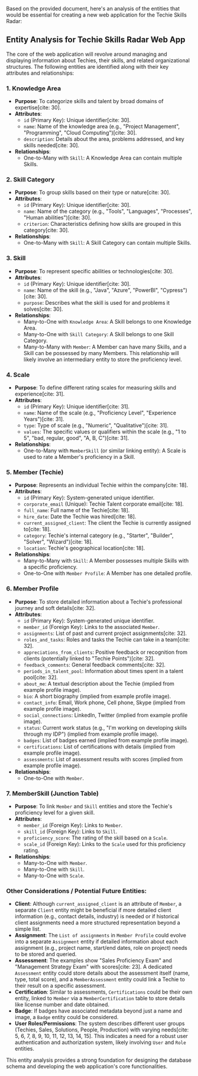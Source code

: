Based on the provided document, here's an analysis of the entities that would be essential for creating a new web application for the Techie Skills Radar:

## Entity Analysis for Techie Skills Radar Web App

The core of the web application will revolve around managing and displaying information about Techies, their skills, and related organizational structures. The following entities are identified along with their key attributes and relationships:

### 1. Knowledge Area

- **Purpose**: To categorize skills and talent by broad domains of expertise[cite: 30].
- **Attributes**:
  - `id` (Primary Key): Unique identifier[cite: 30].
  - `name`: Name of the knowledge area (e.g., "Project Management", "Programming", "Cloud Computing")[cite: 30].
  - `description`: Details about the area, problems addressed, and key skills needed[cite: 30].
- **Relationships**:
  - One-to-Many with `Skill`: A Knowledge Area can contain multiple Skills.

### 2. Skill Category

- **Purpose**: To group skills based on their type or nature[cite: 30].
- **Attributes**:
  - `id` (Primary Key): Unique identifier[cite: 30].
  - `name`: Name of the category (e.g., "Tools", "Languages", "Processes", "Human abilities")[cite: 30].
  - `criterion`: Characteristics defining how skills are grouped in this category[cite: 30].
- **Relationships**:
  - One-to-Many with `Skill`: A Skill Category can contain multiple Skills.

### 3. Skill

- **Purpose**: To represent specific abilities or technologies[cite: 30].
- **Attributes**:
  - `id` (Primary Key): Unique identifier[cite: 30].
  - `name`: Name of the skill (e.g., "Java", "Azure", "PowerBI", "Cypress")[cite: 30].
  - `purpose`: Describes what the skill is used for and problems it solves[cite: 30].
- **Relationships**:
  - Many-to-One with `Knowledge Area`: A Skill belongs to one Knowledge Area.
  - Many-to-One with `Skill Category`: A Skill belongs to one Skill Category.
  - Many-to-Many with `Member`: A Member can have many Skills, and a Skill can be possessed by many Members. This relationship will likely involve an intermediary entity to store the proficiency level.

### 4. Scale

- **Purpose**: To define different rating scales for measuring skills and experience[cite: 31].
- **Attributes**:
  - `id` (Primary Key): Unique identifier[cite: 31].
  - `name`: Name of the scale (e.g., "Proficiency Level", "Experience Years")[cite: 31].
  - `type`: Type of scale (e.g., "Numeric", "Qualitative")[cite: 31].
  - `values`: The specific values or qualifiers within the scale (e.g., "1 to 5", "bad, regular, good", "A, B, C")[cite: 31].
- **Relationships**:
  - One-to-Many with `MemberSkill` (or similar linking entity): A Scale is used to rate a Member's proficiency in a Skill.

### 5. Member (Techie)

- **Purpose**: Represents an individual Techie within the company[cite: 18].
- **Attributes**:
  - `id` (Primary Key): System-generated unique identifier.
  - `corporate_email` (Unique): Techie Talent corporate email[cite: 18].
  - `full_name`: Full name of the Techie[cite: 18].
  - `hire_date`: Date the Techie was hired[cite: 18].
  - `current_assigned_client`: The client the Techie is currently assigned to[cite: 18].
  - `category`: Techie's internal category (e.g., "Starter", "Builder", "Solver", "Wizard")[cite: 18].
  - `location`: Techie's geographical location[cite: 18].
- **Relationships**:
  - Many-to-Many with `Skill`: A Member possesses multiple Skills with a specific proficiency.
  - One-to-One with `Member Profile`: A Member has one detailed profile.

### 6. Member Profile

- **Purpose**: To store detailed information about a Techie's professional journey and soft details[cite: 32].
- **Attributes**:
  - `id` (Primary Key): System-generated unique identifier.
  - `member_id` (Foreign Key): Links to the associated `Member`.
  - `assignments`: List of past and current project assignments[cite: 32].
  - `roles_and_tasks`: Roles and tasks the Techie can take in a team[cite: 32].
  - `appreciations_from_clients`: Positive feedback or recognition from clients (potentially linked to "Techie Points")[cite: 32].
  - `feedback_comments`: General feedback comments[cite: 32].
  - `periods_in_talent_pool`: Information about times spent in a talent pool[cite: 32].
  - `about_me`: A textual description about the Techie (implied from example profile image).
  - `bio`: A short biography (implied from example profile image).
  - `contact_info`: Email, Work phone, Cell phone, Skype (implied from example profile image).
  - `social_connections`: LinkedIn, Twitter (implied from example profile image).
  - `status`: Current work status (e.g., "I'm working on developing skills through my IDP") (implied from example profile image).
  - `badges`: List of badges earned (implied from example profile image).
  - `certifications`: List of certifications with details (implied from example profile image).
  - `assessments`: List of assessment results with scores (implied from example profile image).
- **Relationships**:
  - One-to-One with `Member`.

### 7. MemberSkill (Junction Table)

- **Purpose**: To link `Member` and `Skill` entities and store the Techie's proficiency level for a given skill.
- **Attributes**:
  - `member_id` (Foreign Key): Links to `Member`.
  - `skill_id` (Foreign Key): Links to `Skill`.
  - `proficiency_score`: The rating of the skill based on a `Scale`.
  - `scale_id` (Foreign Key): Links to the `Scale` used for this proficiency rating.
- **Relationships**:
  - Many-to-One with `Member`.
  - Many-to-One with `Skill`.
  - Many-to-One with `Scale`.

### Other Considerations / Potential Future Entities:

- **Client**: Although `current_assigned_client` is an attribute of `Member`, a separate `Client` entity might be beneficial if more detailed client information (e.g., contact details, industry) is needed or if historical client assignments need a more structured representation beyond a simple list.
- **Assignment**: The `List of assignments` in `Member Profile` could evolve into a separate `Assignment` entity if detailed information about each assignment (e.g., project name, start/end dates, role on project) needs to be stored and queried.
- **Assessment**: The examples show "Sales Proficiency Exam" and "Management Strategy Exam" with scores[cite: 23]. A dedicated `Assessment` entity could store details about the assessment itself (name, type, total score), and a `MemberAssessment` entity could link a Techie to their result on a specific assessment.
- **Certification**: Similar to assessments, `Certifications` could be their own entity, linked to `Member` via a `MemberCertification` table to store details like license number and date obtained.
- **Badge**: If badges have associated metadata beyond just a name and image, a `Badge` entity could be considered.
- **User Roles/Permissions**: The system describes different user groups (Techies, Sales, Solutions, People, Production) with varying needs[cite: 5, 6, 7, 8, 9, 10, 11, 12, 13, 14, 15]. This indicates a need for a robust user authentication and authorization system, likely involving `User` and `Role` entities.

This entity analysis provides a strong foundation for designing the database schema and developing the web application's core functionalities.
